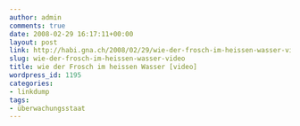 ```yaml
---
author: admin
comments: true
date: 2008-02-29 16:17:11+00:00
layout: post
link: http://habi.gna.ch/2008/02/29/wie-der-frosch-im-heissen-wasser-video/
slug: wie-der-frosch-im-heissen-wasser-video
title: wie der Frosch im heissen Wasser [video]
wordpress_id: 1195
categories:
- linkdump
tags:
- überwachungsstaat
---
```



